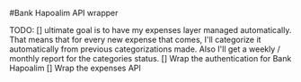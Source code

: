 #Bank Hapoalim API wrapper

TODO:
[] ultimate goal is to have my expenses layer managed automatically.
That means that for every new expense that comes, I'll categorize
it automatically from previous categorizations made. Also I'll
get a weekly / monthly report for the categories status.
[] Wrap the authentication for Bank Hapoalim
[] Wrap the expenses API
